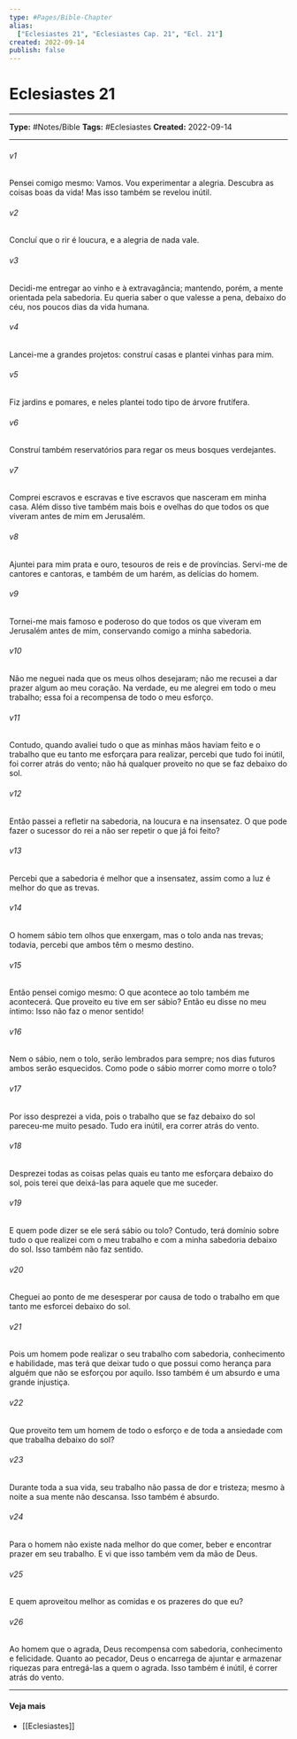 ```yaml
---
type: #Pages/Bible-Chapter
alias:
  ["Eclesiastes 21", "Eclesiastes Cap. 21", "Ecl. 21"]
created: 2022-09-14
publish: false
---
```


# Eclesiastes 21

---

**Type:** #Notes/Bible
**Tags:** #Eclesiastes
**Created:** 2022-09-14

---

###### v1
Pensei comigo mesmo: Vamos. Vou experimentar a alegria. Descubra as coisas boas da vida! Mas isso também se revelou inútil.
###### v2
Concluí que o rir é loucura, e a alegria de nada vale.
###### v3
Decidi-me entregar ao vinho e à extravagância; mantendo, porém, a mente orientada pela sabedoria. Eu queria saber o que valesse a pena, debaixo do céu, nos poucos dias da vida humana.
###### v4
Lancei-me a grandes projetos: construí casas e plantei vinhas para mim.
###### v5
Fiz jardins e pomares, e neles plantei todo tipo de árvore frutífera.
###### v6
Construí também reservatórios para regar os meus bosques verdejantes.
###### v7
Comprei escravos e escravas e tive escravos que nasceram em minha casa. Além disso tive também mais bois e ovelhas do que todos os que viveram antes de mim em Jerusalém.
###### v8
Ajuntei para mim prata e ouro, tesouros de reis e de províncias. Servi-me de cantores e cantoras, e também de um harém, as delícias do homem.
###### v9
Tornei-me mais famoso e poderoso do que todos os que viveram em Jerusalém antes de mim, conservando comigo a minha sabedoria.
###### v10
Não me neguei nada que os meus olhos desejaram; não me recusei a dar prazer algum ao meu coração. Na verdade, eu me alegrei em todo o meu trabalho; essa foi a recompensa de todo o meu esforço.
###### v11
Contudo, quando avaliei tudo o que as minhas mãos haviam feito e o trabalho que eu tanto me esforçara para realizar, percebi que tudo foi inútil, foi correr atrás do vento; não há qualquer proveito no que se faz debaixo do sol.
###### v12
Então passei a refletir na sabedoria, na loucura e na insensatez. O que pode fazer o sucessor do rei a não ser repetir o que já foi feito?
###### v13
Percebi que a sabedoria é melhor que a insensatez, assim como a luz é melhor do que as trevas.
###### v14
O homem sábio tem olhos que enxergam, mas o tolo anda nas trevas; todavia, percebi que ambos têm o mesmo destino.
###### v15
Então pensei comigo mesmo: O que acontece ao tolo também me acontecerá. Que proveito eu tive em ser sábio? Então eu disse no meu íntimo: Isso não faz o menor sentido!
###### v16
Nem o sábio, nem o tolo, serão lembrados para sempre; nos dias futuros ambos serão esquecidos. Como pode o sábio morrer como morre o tolo?
###### v17
Por isso desprezei a vida, pois o trabalho que se faz debaixo do sol pareceu-me muito pesado. Tudo era inútil, era correr atrás do vento.
###### v18
Desprezei todas as coisas pelas quais eu tanto me esforçara debaixo do sol, pois terei que deixá-las para aquele que me suceder.
###### v19
E quem pode dizer se ele será sábio ou tolo? Contudo, terá domínio sobre tudo o que realizei com o meu trabalho e com a minha sabedoria debaixo do sol. Isso também não faz sentido.
###### v20
Cheguei ao ponto de me desesperar por causa de todo o trabalho em que tanto me esforcei debaixo do sol.
###### v21
Pois um homem pode realizar o seu trabalho com sabedoria, conhecimento e habilidade, mas terá que deixar tudo o que possui como herança para alguém que não se esforçou por aquilo. Isso também é um absurdo e uma grande injustiça.
###### v22
Que proveito tem um homem de todo o esforço e de toda a ansiedade com que trabalha debaixo do sol?
###### v23
Durante toda a sua vida, seu trabalho não passa de dor e tristeza; mesmo à noite a sua mente não descansa. Isso também é absurdo.
###### v24
Para o homem não existe nada melhor do que comer, beber e encontrar prazer em seu trabalho. E vi que isso também vem da mão de Deus.
###### v25
E quem aproveitou melhor as comidas e os prazeres do que eu?
###### v26
Ao homem que o agrada, Deus recompensa com sabedoria, conhecimento e felicidade. Quanto ao pecador, Deus o encarrega de ajuntar e armazenar riquezas para entregá-las a quem o agrada. Isso também é inútil, é correr atrás do vento.


---

#### Veja mais

- [[Eclesiastes]]
